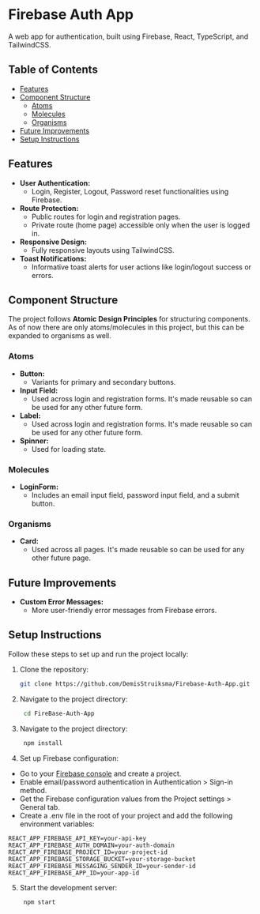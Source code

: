 # Firebase Auth App

A web app for authentication, built using Firebase, React, TypeScript, and TailwindCSS.

## Table of Contents
- [Features](#features)
- [Component Structure](#component-structure)
  - [Atoms](#atoms)
  - [Molecules](#molecules)
  - [Organisms](#organisms)
- [Future Improvements](#future-improvements)
- [Setup Instructions](#setup-instructions)

## Features

- **User Authentication:**
  - Login, Register, Logout, Password reset functionalities using Firebase.
- **Route Protection:**
  - Public routes for login and registration pages.
  - Private route (home page) accessible only when the user is logged in.
- **Responsive Design:**
  - Fully responsive layouts using TailwindCSS.
- **Toast Notifications:**
  - Informative toast alerts for user actions like login/logout success or errors.

## Component Structure

The project follows **Atomic Design Principles** for structuring components. As of now there are only atoms/molecules in this project, but this can be expanded to organisms as well.

### Atoms

- **Button:**
  - Variants for primary and secondary buttons.
- **Input Field:**
  - Used across login and registration forms. It's made reusable so can be used for any other future form.
- **Label:**
  - Used across login and registration forms. It's made reusable so can be used for any other future form.
- **Spinner:**
  - Used for loading state.

### Molecules

- **LoginForm:**
  - Includes an email input field, password input field, and a submit button.

### Organisms

- **Card:**
  - Used across all pages. It's made reusable so can be used for any other future page.

## Future Improvements

- **Custom Error Messages:**
  - More user-friendly error messages from Firebase errors.

## Setup Instructions

Follow these steps to set up and run the project locally:

1. Clone the repository:
   ```bash
   git clone https://github.com/DemisStruiksma/Firebase-Auth-App.git
   ```
2. Navigate to the project directory:
   ```bash
    cd FireBase-Auth-App
   ```
3. Navigate to the project directory:
   ```bash
    npm install
   ```
4. Set up Firebase configuration:
- Go to your [Firebase console](https://console.firebase.google.com) and create a project.
- Enable email/password authentication in Authentication > Sign-in method.
- Get the Firebase configuration values from the Project settings > General tab.
- Create a .env file in the root of your project and add the following environment variables:
```
REACT_APP_FIREBASE_API_KEY=your-api-key
REACT_APP_FIREBASE_AUTH_DOMAIN=your-auth-domain
REACT_APP_FIREBASE_PROJECT_ID=your-project-id
REACT_APP_FIREBASE_STORAGE_BUCKET=your-storage-bucket
REACT_APP_FIREBASE_MESSAGING_SENDER_ID=your-sender-id
REACT_APP_FIREBASE_APP_ID=your-app-id
```
5. Start the development server:
   ```bash
    npm start
   ```